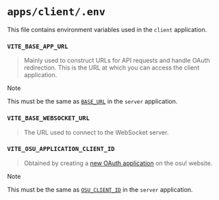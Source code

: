 # `apps/client/.env`

This file contains environment variables used in the `client` application.

### `VITE_BASE_APP_URL`

> Mainly used to construct URLs for API requests and handle OAuth redirection. This is the URL at which you can access the client application.

> [!NOTE]
>
> This must be the same as [`BASE_URL`](./environment-files-apps-server.md#base_url) in the `server` application.

### `VITE_BASE_WEBSOCKET_URL`

> The URL used to connect to the WebSocket server.

### `VITE_OSU_APPLICATION_CLIENT_ID`

> Obtained by creating a [new OAuth application](https://osu.ppy.sh/home/account/edit#oauth) on the osu! website.

> [!NOTE]
>
> This must be the same as [`OSU_CLIENT_ID`](./environment-files-apps-server.md#osu_client_id) in the `server` application.
